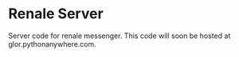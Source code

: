 # Renale Server

Server code for renale messenger.
This code will soon be hosted at glor.pythonanywhere.com.

